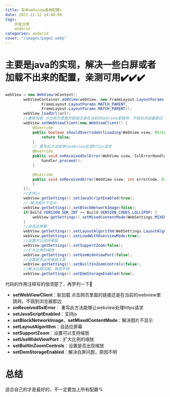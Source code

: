 ```yaml
---
title: 安卓webview通用配置✈️
date: 2021-11-12 14:48:00
tags: 
    开发日常
    andorid
categories: andorid
cover: "/images/page2.webp"
---
```



# 主要是java的实现，解决一些白屏或者加载不出来的配置，亲测可用✔️✔️✔️

```java
webView = new WebView(mContext);
        webViewContainer.addView(webView, new FrameLayout.LayoutParams(
                FrameLayout.LayoutParams.MATCH_PARENT,
                FrameLayout.LayoutParams.MATCH_PARENT));
        webView.loadUrl(url);
        //重新加载 点击网页里面的链接还是在当前的webview里跳转。不跳到浏览器那边
        webView.setWebViewClient(new WebViewClient() {
            @Override
            public boolean shouldOverrideUrlLoading(WebView view, String url) {
                return false;
            }
            // 重写此方法能够让webview处理https请求
            @Override
            public void onReceivedSslError(WebView view, SslErrorHandler handler, android.net.http.SslError error) {
                handler.proceed();
            }

            @Override
            public void onReceivedError(WebView view, int errorCode, String description, String failingUrl) {
            }
        });
        //支持js
        webView.getSettings().setJavaScriptEnabled(true);
        // 解决图片不显示
        webView.getSettings().setBlockNetworkImage(false);
        if(Build.VERSION.SDK_INT >= Build.VERSION_CODES.LOLLIPOP) {
            webView.getSettings().setMixedContentMode(WebSettings.MIXED_CONTENT_ALWAYS_ALLOW);
        }
        //自适应屏幕
        webView.getSettings().setLayoutAlgorithm(WebSettings.LayoutAlgorithm.SINGLE_COLUMN);
        webView.getSettings().setLoadWithOverviewMode(true);
        //设置可以支持缩放
        webView.getSettings().setSupportZoom(false);
        //扩大比例的缩放
        webView.getSettings().setUseWideViewPort(false);
        //设置是否出现缩放工具
        webView.getSettings().setBuiltInZoomControls(false);
		//解决白屏问题，原因不明
        webView.getSettings().setDomStorageEnabled(true);
 ```

代码的作用注释写的很清楚了，再罗列一下🔔

 - **setWebViewClient**：新加载 点击网页里面的链接还是在当前的webview里跳转。不跳到浏览器那边
 - **onReceivedSslError**：  重写此方法能够让webview处理https请求
 - **setJavaScriptEnabled**：支持js
 - **setBlockNetworkImage**，**setMixedContentMode**：解决图片不显示
 - **setLayoutAlgorithm**：自适应屏幕
 - **setSupportZoom**：设置可以支持缩放
 - **setUseWideViewPort**：扩大比例的缩放
 - **setBuiltInZoomControls**：设置是否出现缩放
 - **setDomStorageEnabled**：解决白屏问题，原因不明

# 总结
适合自己的才是最好的，不一定要加上所有配置💘
